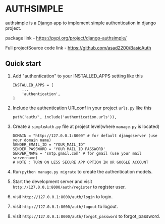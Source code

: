 # AUTHSIMPLE

authsimple is a Django app to implement simple authentication
in django project.

package link - https://pypi.org/project/django-authsimple/

Full projectSource code link - https://github.com/asad2200/BasicAuth

## Quick start

1.  Add "authentication" to your INSTALLED_APPS setting like this

        INSTALLED_APPS = [
            ...
            'authentication',
        ]

2.  Include the authentication URLconf in your project `urls.py` like this

        path('auth/', include('authentication.urls')),

3.  Create a `simpleAuth.py` file at project level(where `manage.py` is located)

        DOMAIN = "http://127.0.0.1:8000" # for default djangoserver (use your domain name)
        SENDER_EMAIL_ID = "YOUR_MAIL_ID"
        SENDER_PASSWORD = 'YOUR MAIL_ID PASSWORD'
        SERVER_NAME = 'smtp.gmail.com' # for gmail (use your mail servername)
        # NOTE : TURN ON LESS SECURE APP OPTION IN UR GOOGLE ACCOUNT

4.  Run `python manage.py migrate` to create the authentication models.

5.  Start the development server and visit `http://127.0.0.1:8000/auth/register`
    to register user.

6.  visit `http://127.0.0.1:8000/auth/login` to login.
7.  visit `http://127.0.0.1:8000/auth/logout` to logout.
8.  visit `http://127.0.0.1:8000/auth/forgot_password` to forgot_password.
